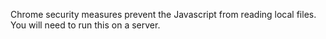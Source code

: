 Chrome security measures prevent the Javascript from reading local files. You will need to run this on a server.
